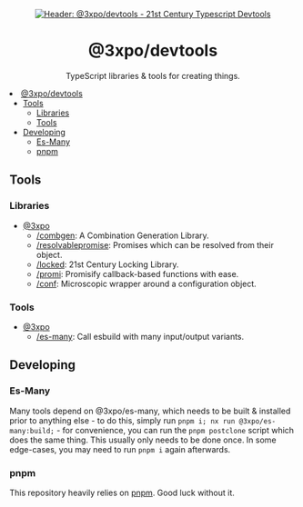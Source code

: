 <div align="center">

[![Header: @3xpo/devtools - 21st Century Typescript Devtools](https://codeberg.org/Expo/devtools/raw/branch/senpai/social.png)](#3xpo-devtools)

# @3xpo/devtools

TypeScript libraries & tools for creating things.

</div

- [@3xpo/devtools](#3xpodevtools)
  - [Tools](#tools)
    - [Libraries](#libraries)
    - [Tools](#tools-1)
  - [Developing](#developing)
    - [Es-Many](#es-many)
    - [pnpm](#pnpm)

## Tools

### Libraries

- [@3xpo](./packages/@3xpo/)
  - [/combgen](./packages/@3xpo/combgen/): A Combination Generation Library.
  - [/resolvablepromise](./packages/@3xpo/resolvablepromise/): Promises which can be resolved from their object.
  - [/locked](./packages/@3xpo/locked/): 21st Century Locking Library.
  - [/promi](./packages/@3xpo/promi/): Promisify callback-based functions with ease.
  - [/conf](./packages/@3xpo/conf/): Microscopic wrapper around a configuration object.

### Tools

- [@3xpo](./packages/@3xpo/)
  - [/es-many](./packages/@3xpo/es-many/): Call esbuild with many input/output variants.

## Developing

### Es-Many

Many tools depend on @3xpo/es-many, which needs to be built & installed prior to anything else - to do this, simply run `pnpm i; nx run @3xpo/es-many:build;` - for convenience, you can run the `pnpm postclone` script which does the same thing. This usually only needs to be done once. In some edge-cases, you may need to run `pnpm i` again afterwards.

### pnpm

This repository heavily relies on [pnpm](https://pnpm.io). Good luck without it.
